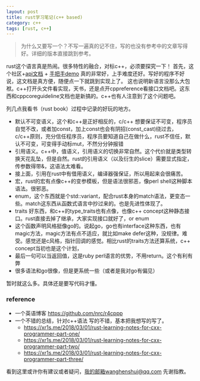 ```yaml
---
layout: post
title: rust学习笔记(c++ based)
category: c++
tags: [rust, c++]
---
```

  

>为什么又要写一个？不写一遍真的记不住，写的也没有参考中的文章写得好。详细的版本直接跳到参考。

rust这个语言真是热闹。很多特性的融合，对标c++，必须要探究一下！
首先，这个社区+[api文档](https://doc.rust-lang.org/std/) + [手把手demo](https://doc.rust-lang.org/rust-by-example/hello.html) 真的非常好，上手难度还好。写好的程序不好说，这文档是真方便，随便点一下就跳到实现上了。
这也说明新语言没那么大包袱。c++打开头文件看实现，天书，还是点开cppreference看接口文档吧。这东西和cppcoreguideline文档也是新搞的。c++也有人注意到了这个问题吧。

列几点我看书（rust book）过程中记录的好玩的地方。
- 默认不可变语义，这个和c++是正好相反的，c/c++ 想要保证不可变，程序员自觉不改，或者加const，加上const也会有阴招(const_cast)绕过去，c/c++原则，充分信任程序员，程序员要知道自己在做什么，rust不信任，默认不可变，可变得手动标mut，不然分分钟报错
- 引用语义。c++中，值语义，引用语义的切换非常自然。这个代价就是类型转换天花乱坠，但是自然。rust的引用语义（以及衍生的slice）需要显式指定，传参数得带&，这语法太难看。
- 接上面，引用在rust中有借用语义，编译器强保证，所以用起来会很痛苦。
- 宏，rust的宏有点像c++的变参模板，但是语法很邪恶，像perl shell这种脚本语法。很邪恶。
- enum，这个东西就是个std::variant，配合rust本身的match语法，更变态一些。match这东西从函数式语言中抄过来的。也是先进性体现了。
- traits 好东西，和c++的type_traits也有点像，也像c++ concept这种静态接口。rust直接去掉了继承，大家实现接口就好了，or enum
- 这个函数声明风格挺像go的。说起go，go也有interface这种东西，也有magic方法，magic方法有点不适应，就比如make defer这种，没规律。难受。感觉还是c风格，指针回调的感觉。相比rust的traits方法还算系统，c++ concept当初也是这个计划，
- 最后一句可以当返回值，这是ruby perl语言的优势，不用return。这个有利有弊
- 很多语法和go很像，但是更系统一些（或者是我对go有偏见）

暂时就这么多。具体还是要写代码才懂。

### reference
- 一个英语博客 https://github.com/nrc/r4cppp
- 一个不错的总结，针对c++语法 写的不错，基本把我想写的写了。
	- https://xr1s.me/2018/03/01/rust-learning-notes-for-cxx-programmer-part-one/
	- https://xr1s.me/2018/03/01/rust-learning-notes-for-cxx-programmer-part-two/
	- https://xr1s.me/2018/03/01/rust-learning-notes-for-cxx-programmer-part-three/


看到这里或许你有建议或者疑问，我的邮箱wanghenshui@qq.com 先谢指教。